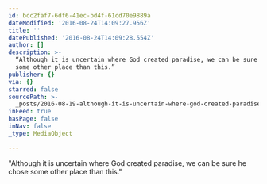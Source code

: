 ```yaml
---
id: bcc2faf7-6df6-41ec-bd4f-61cd70e9889a
dateModified: '2016-08-24T14:09:27.956Z'
title: ''
datePublished: '2016-08-24T14:09:28.554Z'
author: []
description: >-
  “Although it is uncertain where God created paradise, we can be sure he chose
  some other place than this.”
publisher: {}
via: {}
starred: false
sourcePath: >-
  _posts/2016-08-19-although-it-is-uncertain-where-god-created-paradise-we-can.md
inFeed: true
hasPage: false
inNav: false
_type: MediaObject

---
```

"Although it is uncertain where God created paradise, we can be sure he chose some other place than this."